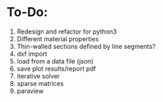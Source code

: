 # To-Do:

1. Redesign and refactor for python3
3. Different material properties
4. Thin-walled sections defined by line segments?
5. dxf import
6. load from a data file (json)
7. save plot results/report pdf
8. iterative solver
9. sparse matrices
10. paraview
